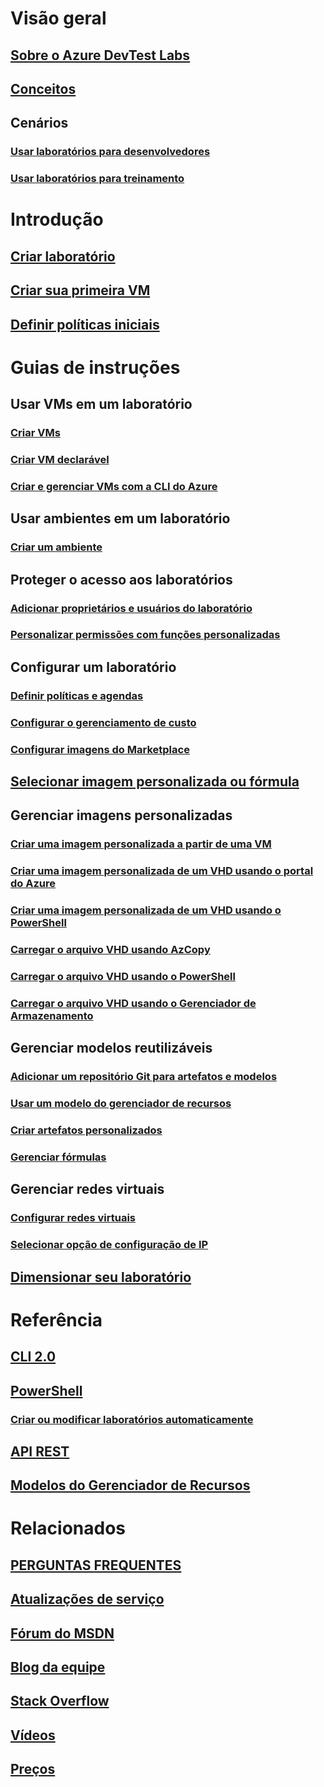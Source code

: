# Visão geral

## [Sobre o Azure DevTest Labs](devtest-lab-overview.md)

## [Conceitos](devtest-lab-concepts.md)

## Cenários

### [Usar laboratórios para desenvolvedores](devtest-lab-developer-lab.md)

### [Usar laboratórios para treinamento](devtest-lab-training-lab.md)


# Introdução

## [Criar laboratório](devtest-lab-create-lab.md)

## [Criar sua primeira VM](devtest-lab-create-first-vm.md)

## [Definir políticas iniciais](devtest-lab-get-started-with-lab-policies.md)


# Guias de instruções

## Usar VMs em um laboratório

### [Criar VMs](devtest-lab-add-vm.md)

### [Criar VM declarável](devtest-lab-add-claimable-vm.md)

### [Criar e gerenciar VMs com a CLI do Azure](devtest-lab-vmcli.md)


## Usar ambientes em um laboratório

### [Criar um ambiente](devtest-lab-create-environment-from-arm.md)


## Proteger o acesso aos laboratórios

### [Adicionar proprietários e usuários do laboratório](devtest-lab-add-devtest-user.md)

### [Personalizar permissões com funções personalizadas](devtest-lab-grant-user-permissions-to-specific-lab-policies.md)


## Configurar um laboratório

### [Definir políticas e agendas](devtest-lab-set-lab-policy.md)

### [Configurar o gerenciamento de custo](devtest-lab-configure-cost-management.md)

### [Configurar imagens do Marketplace](devtest-lab-configure-marketplace-images.md)


## [Selecionar imagem personalizada ou fórmula](devtest-lab-comparing-vm-base-image-types.md)


## Gerenciar imagens personalizadas

### [Criar uma imagem personalizada a partir de uma VM](devtest-lab-create-custom-image-from-vm-using-portal.md)

### [Criar uma imagem personalizada de um VHD usando o portal do Azure](devtest-lab-create-template.md)

### [Criar uma imagem personalizada de um VHD usando o PowerShell](devtest-lab-create-custom-image-from-vhd-using-powershell.md)

### [Carregar o arquivo VHD usando AzCopy](devtest-lab-upload-vhd-using-azcopy.md)

### [Carregar o arquivo VHD usando o PowerShell](devtest-lab-upload-vhd-using-powershell.md)

### [Carregar o arquivo VHD usando o Gerenciador de Armazenamento](devtest-lab-upload-vhd-using-storage-explorer.md)


## Gerenciar modelos reutilizáveis

### [Adicionar um repositório Git para artefatos e modelos](devtest-lab-add-artifact-repo.md)

### [Usar um modelo do gerenciador de recursos](devtest-lab-use-resource-manager-template.md)

### [Criar artefatos personalizados](devtest-lab-artifact-author.md)

### [Gerenciar fórmulas](devtest-lab-manage-formulas.md)


## Gerenciar redes virtuais

### [Configurar redes virtuais](devtest-lab-configure-vnet.md)

### [Selecionar opção de configuração de IP](devtest-lab-shared-ip.md)


## [Dimensionar seu laboratório](devtest-lab-scale-lab.md)


# Referência

## [CLI 2.0](/cli/azure/lab)

## [PowerShell](/powershell/module/azurerm.devtestlabs/#devtest_labs)

### [Criar ou modificar laboratórios automaticamente](devtest-lab-use-arm-and-powershell-for-lab-resources.md)

## [API REST](https://docs.microsoft.com/rest/api/dtl/)

## [Modelos do Gerenciador de Recursos](https://github.com/Azure/azure-devtestlab/tree/master/Samples)



# Relacionados

## [PERGUNTAS FREQUENTES](devtest-lab-faq.md)

## [Atualizações de serviço](https://azure.microsoft.com/updates/?product=devtest-lab)

## [Fórum do MSDN](https://social.msdn.microsoft.com/Forums/en-US/home?forum=AzureDevTestLabs)

## [Blog da equipe](https://blogs.msdn.microsoft.com/devtestlab/)

## [Stack Overflow](http://stackoverflow.com/questions/tagged/azure-devtest-labs)

## [Vídeos](https://azure.microsoft.com/documentation/videos/index/?services=devtest-lab)

## [Preços](https://azure.microsoft.com/pricing/details/devtest-lab/)

